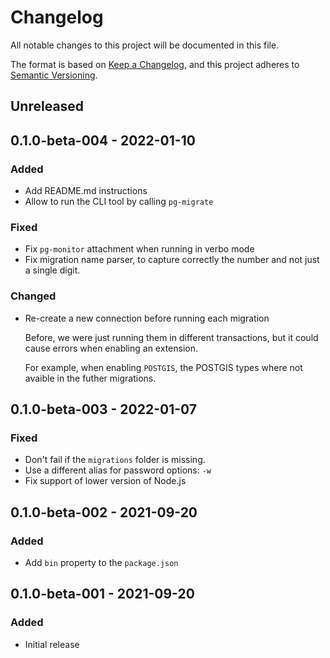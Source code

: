 # Changelog
All notable changes to this project will be documented in this file.

The format is based on [Keep a Changelog](https://keepachangelog.com/en/1.0.0/),
and this project adheres to [Semantic Versioning](https://semver.org/spec/v2.0.0.html).

## Unreleased

## 0.1.0-beta-004 - 2022-01-10

### Added

* Add README.md instructions
* Allow to run the CLI tool by calling `pg-migrate`

### Fixed

* Fix `pg-monitor` attachment when running in verbo mode
* Fix migration name parser, to capture correctly the number and not just a single digit.

### Changed

* Re-create a new connection before running each migration

    Before, we were just running them in different transactions, but it could cause errors
    when enabling an extension.

    For example, when enabling `POSTGIS`, the POSTGIS types where not avaible in the futher migrations.

## 0.1.0-beta-003 - 2022-01-07

### Fixed

* Don't fail if the `migrations` folder is missing.
* Use a different alias for password options: `-w`
* Fix support of lower version of Node.js

## 0.1.0-beta-002 - 2021-09-20

### Added

* Add `bin` property to the `package.json`

## 0.1.0-beta-001 - 2021-09-20

### Added

* Initial release

